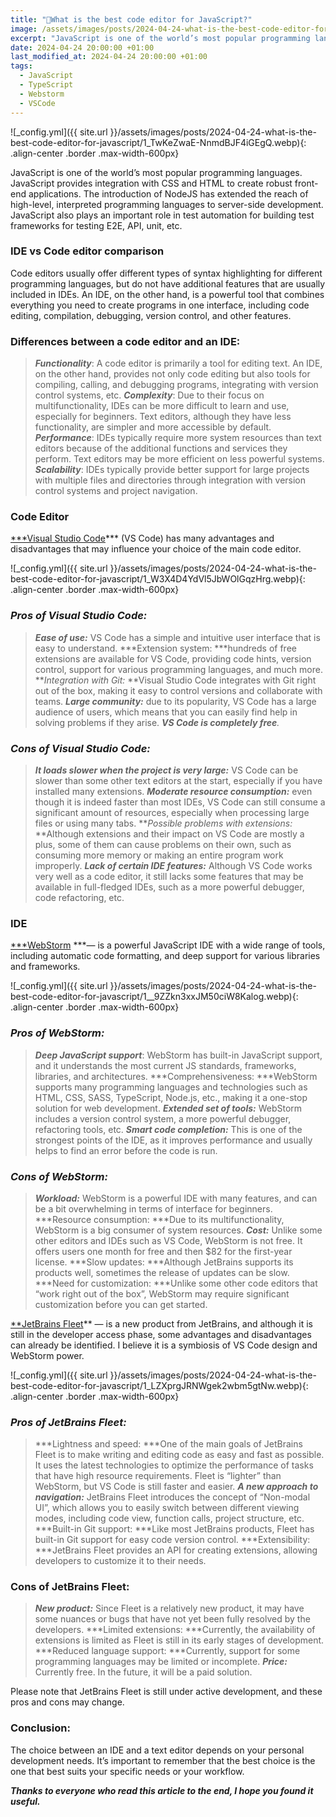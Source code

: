 ```yaml
---
title: "🤔What is the best code editor for JavaScript?"
image: /assets/images/posts/2024-04-24-what-is-the-best-code-editor-for-javascript/1_TwKeZwaE-NnmdBJF4iGEgQ.webp
excerpt: "JavaScript is one of the world’s most popular programming languages. JavaScript provides integration with CSS and HTML to create robust front-end applications. The introduction of NodeJS has extended the reach of high-level, interpreted programming languages to server-side development. JavaScript also plays an important role in test automation for building test frameworks for testing E2E, API, unit, etc..."
date: 2024-04-24 20:00:00 +01:00
last_modified_at: 2024-04-24 20:00:00 +01:00
tags:
  - JavaScript
  - TypeScript
  - Webstorm
  - VSCode
---
```


![_config.yml]({{ site.url }}/assets/images/posts/2024-04-24-what-is-the-best-code-editor-for-javascript/1_TwKeZwaE-NnmdBJF4iGEgQ.webp){: .align-center .border .max-width-600px}

JavaScript is one of the world’s most popular programming languages. JavaScript provides integration with CSS and HTML to create robust front-end applications. The introduction of NodeJS has extended the reach of high-level, interpreted programming languages to server-side development. JavaScript also plays an important role in test automation for building test frameworks for testing E2E, API, unit, etc.

### **IDE vs Code editor comparison**

Code editors usually offer different types of syntax highlighting for different programming languages, but do not have additional features that are usually included in IDEs. An IDE, on the other hand, is a powerful tool that combines everything you need to create programs in one interface, including code editing, compilation, debugging, version control, and other features.

### Differences between a code editor and an IDE:
> ***Functionality***: A code editor is primarily a tool for editing text. An IDE, on the other hand, provides not only code editing but also tools for compiling, calling, and debugging programs, integrating with version control systems, etc.
> ***Complexity***: Due to their focus on multifunctionality, IDEs can be more difficult to learn and use, especially for beginners. Text editors, although they have less functionality, are simpler and more accessible by default.
> ***Performance***: IDEs typically require more system resources than text editors because of the additional functions and services they perform. Text editors may be more efficient on less powerful systems.
> ***Scalability***: IDEs typically provide better support for large projects with multiple files and directories through integration with version control systems and project navigation.

### **Code Editor**

[***Visual Studio Code](https://code.visualstudio.com/)*** (VS Code) has many advantages and disadvantages that may influence your choice of the main code editor.

![_config.yml]({{ site.url }}/assets/images/posts/2024-04-24-what-is-the-best-code-editor-for-javascript/1_W3X4D4YdVl5JbWOlGqzHrg.webp){: .align-center .border .max-width-600px}

### ***Pros of Visual Studio Code:***
> ***Ease of use:*** VS Code has a simple and intuitive user interface that is easy to understand.
> ***Extension system: ***hundreds of free extensions are available for VS Code, providing code hints, version control, support for various programming languages, and much more.
> ***Integration with Git:* **Visual Studio Code integrates with Git right out of the box, making it easy to control versions and collaborate with teams.
> ***Large community:*** due to its popularity, VS Code has a large audience of users, which means that you can easily find help in solving problems if they arise.
> ***VS Code is completely free**.*

### ***Cons of Visual Studio Code:***
> ***It loads slower when the project is very large:*** VS Code can be slower than some other text editors at the start, especially if you have installed many extensions.
> ***Moderate resource consumption:*** even though it is indeed faster than most IDEs, VS Code can still consume a significant amount of resources, especially when processing large files or using many tabs.
> ***Possible problems with extensions:* **Although extensions and their impact on VS Code are mostly a plus, some of them can cause problems on their own, such as consuming more memory or making an entire program work improperly.
> ***Lack of certain IDE features:*** Although VS Code works very well as a code editor, it still lacks some features that may be available in full-fledged IDEs, such as a more powerful debugger, code refactoring, etc.

### **IDE**

[***WebStorm](https://www.jetbrains.com/webstorm/) ***— is a powerful JavaScript IDE with a wide range of tools, including automatic code formatting, and deep support for various libraries and frameworks.

![_config.yml]({{ site.url }}/assets/images/posts/2024-04-24-what-is-the-best-code-editor-for-javascript/1__9ZZkn3xxJM50ciW8Kalog.webp){: .align-center .border .max-width-600px}

### *Pros of WebStorm:*
> ***Deep JavaScript support***: WebStorm has built-in JavaScript support, and it understands the most current JS standards, frameworks, libraries, and architectures.
> ***Comprehensiveness: ***WebStorm supports many programming languages and technologies such as HTML, CSS, SASS, TypeScript, Node.js, etc., making it a one-stop solution for web development.
> ***Extended set of tools:*** WebStorm includes a version control system, a more powerful debugger, refactoring tools, etc.
> ***Smart code completion:*** This is one of the strongest points of the IDE, as it improves performance and usually helps to find an error before the code is run.

### *Cons of WebStorm:*
> ***Workload:*** WebStorm is a powerful IDE with many features, and can be a bit overwhelming in terms of interface for beginners.
> ***Resource consumption: ***Due to its multifunctionality, WebStorm is a big consumer of system resources.
> ***Cost:*** Unlike some other editors and IDEs such as VS Code, WebStorm is not free. It offers users one month for free and then $82 for the first-year license.
> ***Slow updates: ***Although JetBrains supports its products well, sometimes the release of updates can be slow.
> ***Need for customization: ***Unlike some other code editors that “work right out of the box”, WebStorm may require significant customization before you can get started.

[**JetBrains Fleet](https://www.jetbrains.com/fleet/)** — is a new product from JetBrains, and although it is still in the developer access phase, some advantages and disadvantages can already be identified. I believe it is a symbiosis of VS Code design and WebStorm power.

![_config.yml]({{ site.url }}/assets/images/posts/2024-04-24-what-is-the-best-code-editor-for-javascript/1_LZXprgJRNWgek2wbm5gtNw.webp){: .align-center .border .max-width-600px}

### *Pros of JetBrains Fleet:*
> ***Lightness and speed: ***One of the main goals of JetBrains Fleet is to make writing and editing code as easy and fast as possible. It uses the latest technologies to optimize the performance of tasks that have high resource requirements. Fleet is “lighter” than WebStorm, but VS Code is still faster and easier.
> ***A new approach to navigation:*** JetBrains Fleet introduces the concept of “Non-modal UI”, which allows you to easily switch between different viewing modes, including code view, function calls, project structure, etc.
> ***Built-in Git support: ***Like most JetBrains products, Fleet has built-in Git support for easy code version control.
> ***Extensibility: ***JetBrains Fleet provides an API for creating extensions, allowing developers to customize it to their needs.

### Cons of JetBrains Fleet:
> ***New product:*** Since Fleet is a relatively new product, it may have some nuances or bugs that have not yet been fully resolved by the developers.
> ***Limited extensions: ***Currently, the availability of extensions is limited as Fleet is still in its early stages of development.
> ***Reduced language support: ***Currently, support for some programming languages may be limited or incomplete.
> ***Price:*** Currently free. In the future, it will be a paid solution.

Please note that JetBrains Fleet is still under active development, and these pros and cons may change.

### Conclusion:

The choice between an IDE and a text editor depends on your personal development needs. It’s important to remember that the best choice is the one that best suits your specific needs or your workflow.

***Thanks to everyone who read this article to the end, I hope you found it useful.***
